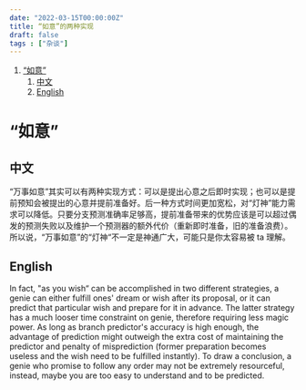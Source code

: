 ```yaml
---
date: "2022-03-15T00:00:00Z"
title: “如意”的两种实现
draft: false
tags : ["杂谈"]
---
```

1. [“如意”](#如意)
   1. [中文](#中文)
   2. [English](#english)

# “如意”

## 中文

“万事如意”其实可以有两种实现方式：可以是提出心意之后即时实现；也可以是提前预知会被提出的心意并提前准备好。后一种方式时间更加宽松，对“灯神”能力需求可以降低。只要分支预测准确率足够高，提前准备带来的优势应该是可以超过偶发的预测失败以及维护一个预测器的额外代价（重新即时准备，旧的准备浪费）。所以说，“万事如意”的“灯神“不一定是神通广大，可能只是你太容易被 ta 理解。

## English

In fact, "as you wish“ can be accomplished in two different strategies, a genie can either fulfill ones' dream or wish after its proposal, or it can predict that particular wish and prepare for it in advance. The latter strategy has a much looser time constraint on genie, therefore requiring less magic power. As long as branch predictor's accuracy is high enough, the advantage of prediction might outweigh the extra cost of maintaining the predictor and penalty of misprediction (former preparation becomes useless and the wish need to be fulfilled instantly). To draw a conclusion, a genie who promise to follow any order may not be extremely resourceful, instead, maybe you are too easy to understand and to be predicted.
